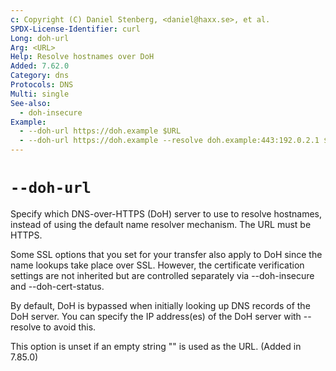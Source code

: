 ```yaml
---
c: Copyright (C) Daniel Stenberg, <daniel@haxx.se>, et al.
SPDX-License-Identifier: curl
Long: doh-url
Arg: <URL>
Help: Resolve hostnames over DoH
Added: 7.62.0
Category: dns
Protocols: DNS
Multi: single
See-also:
  - doh-insecure
Example:
  - --doh-url https://doh.example $URL
  - --doh-url https://doh.example --resolve doh.example:443:192.0.2.1 $URL
---
```


# `--doh-url`

Specify which DNS-over-HTTPS (DoH) server to use to resolve hostnames, instead
of using the default name resolver mechanism. The URL must be HTTPS.

Some SSL options that you set for your transfer also apply to DoH since the
name lookups take place over SSL. However, the certificate verification
settings are not inherited but are controlled separately via --doh-insecure
and --doh-cert-status.

By default, DoH is bypassed when initially looking up DNS records of the DoH server. You can specify the IP address(es) of the DoH server with --resolve to avoid this.

This option is unset if an empty string "" is used as the URL.
(Added in 7.85.0)
